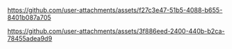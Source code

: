 


https://github.com/user-attachments/assets/f27c3e47-51b5-4088-b655-8401b087a705


 

https://github.com/user-attachments/assets/3f886eed-2400-440b-b2ca-78455adea9d9

